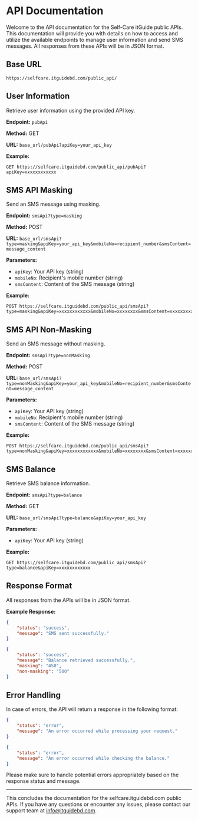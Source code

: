 # API Documentation

Welcome to the API documentation for the Self-Care itGuide public APIs. This documentation will provide you with details on how to access and utilize the available endpoints to manage user information and send SMS messages. All responses from these APIs will be in JSON format.

## Base URL

```
https://selfcare.itguidebd.com/public_api/
```

## User Information

Retrieve user information using the provided API key.

**Endpoint:** `pubApi`

**Method:** GET

**URL:** `base_url/pubApi?apiKey=your_api_key`

**Example:**

```
GET https://selfcare.itguidebd.com/public_api/pubApi?apiKey=xxxxxxxxxxxx
```

## SMS API Masking

Send an SMS message using masking.

**Endpoint:** `smsApi?type=masking`

**Method:** POST

**URL:** `base_url/smsApi?type=masking&apiKey=your_api_key&mobileNo=recipient_number&smsContent=message_content`

**Parameters:**

- `apiKey`: Your API key (string)
- `mobileNo`: Recipient's mobile number (string)
- `smsContent`: Content of the SMS message (string)

**Example:**

```
POST https://selfcare.itguidebd.com/public_api/smsApi?type=masking&apiKey=xxxxxxxxxxxx&mobileNo=xxxxxxxx&smsContent=xxxxxxxxxx
```

## SMS API Non-Masking

Send an SMS message without masking.

**Endpoint:** `smsApi?type=nonMasking`

**Method:** POST

**URL:** `base_url/smsApi?type=nonMasking&apiKey=your_api_key&mobileNo=recipient_number&smsContent=message_content`

**Parameters:**

- `apiKey`: Your API key (string)
- `mobileNo`: Recipient's mobile number (string)
- `smsContent`: Content of the SMS message (string)

**Example:**

```
POST https://selfcare.itguidebd.com/public_api/smsApi?type=nonMasking&apiKey=xxxxxxxxxxxx&mobileNo=xxxxxxxx&smsContent=xxxxxxxxxx
```

## SMS Balance

Retrieve SMS balance information.

**Endpoint:** `smsApi?type=balance`

**Method:** GET

**URL:** `base_url/smsApi?type=balance&apiKey=your_api_key`

**Parameters:**

- `apiKey`: Your API key (string)

**Example:**

```
GET https://selfcare.itguidebd.com/public_api/smsApi?type=balance&apiKey=xxxxxxxxxxxx
```

## Response Format

All responses from the APIs will be in JSON format.

**Example Response:**

```json
{
    "status": "success",
    "message": "SMS sent successfully."
}
```

```json
{
    "status": "success",
    "message": "Balance retrieved successfully.",
    "masking": "450",
    "non-masking": "500"
}
```
## Error Handling

In case of errors, the API will return a response in the following format:

```json
{
    "status": "error",
    "message": "An error occurred while processing your request."
}
```

```json
{
    "status": "error",
    "message": "An error occurred while checking the balance."
}
```

Please make sure to handle potential errors appropriately based on the response status and message.

---

This concludes the documentation for the selfcare.itguidebd.com public APIs. If you have any questions or encounter any issues, please contact our support team at info@itguidebd.com.